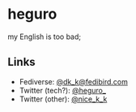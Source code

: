 # heguro

my English is too bad;

## Links

- Fediverse: [@dk_k@fedibird.com](https://fedibird.com/@dk_k)
- Twitter (tech?): [@heguro_](https://twitter.com/heguro_)
- Twitter (other): [@nice_k_k](https://twitter.com/nice_k_k)
